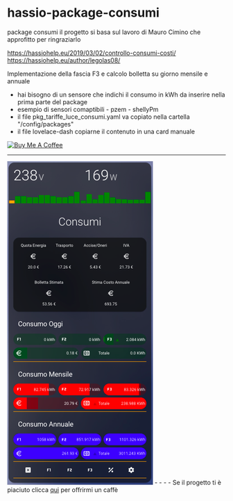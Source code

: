 # hassio-package-consumi
package consumi
il progetto si basa sul lavoro di Mauro Cimino che approfitto per ringraziarlo

https://hassiohelp.eu/2019/03/02/controllo-consumi-costi/
https://hassiohelp.eu/author/legolas08/


Implementazione della fascia F3 e calcolo bolletta su giorno mensile e annuale
- hai bisogno di un sensore che indichi il consumo in kWh da inserire nella prima parte del package 
- esempio di sensori comaptibili - pzem - shellyPm
- il file pkg_tariffe_luce_consumi.yaml va copiato nella cartella "/config/packages"
- il file lovelace-dash copiarne il contenuto in una card manuale


<a href="https://www.buymeacoffee.com/T1Pqksy" target="_blank"><img src="https://cdn.buymeacoffee.com/buttons/arial-black.png" alt="Buy Me A Coffee" style="height: 51px !important;width: 217px !important;" ></a>
_____________________________________________________________



<img src="https://github.com/riddik14/hassio-package-consumi/blob/main/image_.png">
-
-
-
- Se il progetto ti è piaciuto clicca <a href="https://www.paypal.me/DomenicoCeccarelli">qui</a> per offrirmi un caffè

